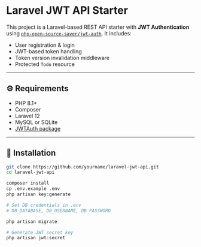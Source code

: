 # Laravel JWT API Starter

This project is a Laravel-based REST API starter with **JWT Authentication** using [`php-open-source-saver/jwt-auth`](https://github.com/php-open-source-saver/jwt-auth). It includes:

- User registration & login
- JWT-based token handling
- Token version invalidation middleware
- Protected `Todo` resource

---

## ⚙️ Requirements

- PHP 8.1+
- Composer
- Laravel 12
- MySQL or SQLite
- [JWTAuth package](https://github.com/php-open-source-saver/jwt-auth)

---

## 🚀 Installation

```bash
git clone https://github.com/yourname/laravel-jwt-api.git
cd laravel-jwt-api

composer install
cp .env.example .env
php artisan key:generate

# Set DB credentials in .env
# DB_DATABASE, DB_USERNAME, DB_PASSWORD

php artisan migrate

# Generate JWT secret key
php artisan jwt:secret
